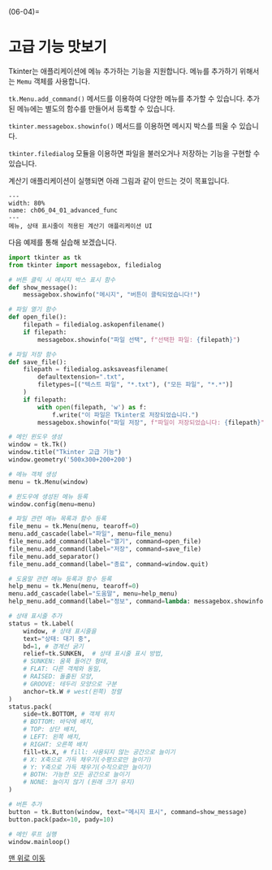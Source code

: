 (06-04)=
# 고급 기능 맛보기

Tkinter는 애플리케이션에 메뉴 추가하는 기능을 지원합니다. 메뉴를 추가하기 위해서는 `Memu` 객체를 사용합니다.

`tk.Menu.add_command()` 메서드를 이용하여 다양한 메뉴를 추가할 수 있습니다. 추가된 메뉴에는 별도의 함수를 만들어서 등록할 수 있습니다.

`tkinter.messagebox.showinfo()` 메서드를 이용하면 메시지 박스를 띄울 수 있습니다.

`tkinter.filedialog` 모듈을 이용하면 파일을 불러오거나 저장하는 기능을 구현할 수 있습니다.

계산기 애플리케이션이 실행되면 아래 그림과 같이 만드는 것이 목표입니다.

```{figure} ../imgs/chap_06/ch06_04_01_advanced_func.png
---
width: 80%
name: ch06_04_01_advanced_func
---
메뉴, 상태 표시줄이 적용된 계산기 애플리케이션 UI
```

다음 예제를 통해 실습해 보겠습니다.

```python
import tkinter as tk
from tkinter import messagebox, filedialog

# 버튼 클릭 시 메시지 박스 표시 함수
def show_message():
    messagebox.showinfo("메시지", "버튼이 클릭되었습니다!")

# 파일 열기 함수
def open_file():
    filepath = filedialog.askopenfilename()
    if filepath:
        messagebox.showinfo("파일 선택", f"선택한 파일: {filepath}")

# 파일 저장 함수
def save_file():
    filepath = filedialog.asksaveasfilename(
        defaultextension=".txt", 
        filetypes=[("텍스트 파일", "*.txt"), ("모든 파일", "*.*")]
    )
    if filepath:
        with open(filepath, 'w') as f:
            f.write("이 파일은 Tkinter로 저장되었습니다.")
        messagebox.showinfo("파일 저장", f"파일이 저장되었습니다: {filepath}")

# 메인 윈도우 생성
window = tk.Tk()
window.title("Tkinter 고급 기능")
window.geometry('500x300+200+200')

# 메뉴 객체 생성
menu = tk.Menu(window)

# 윈도우에 생성된 메뉴 등록
window.config(menu=menu)

# 파일 관련 메뉴 목록과 함수 등록
file_menu = tk.Menu(menu, tearoff=0)
menu.add_cascade(label="파일", menu=file_menu)
file_menu.add_command(label="열기", command=open_file)
file_menu.add_command(label="저장", command=save_file)
file_menu.add_separator()
file_menu.add_command(label="종료", command=window.quit)

# 도움말 관련 메뉴 등록과 함수 등록
help_menu = tk.Menu(menu, tearoff=0)
menu.add_cascade(label="도움말", menu=help_menu)
help_menu.add_command(label="정보", command=lambda: messagebox.showinfo("정보", "Tkinter 고급 기능 예제"))

# 상태 표시줄 추가
status = tk.Label(
    window, # 상태 표시줄을 
    text="상태: 대기 중", 
    bd=1, # 경계선 굵기
    relief=tk.SUNKEN,  # 상태 표시줄 표시 방법, 
    # SUNKEN: 움푹 들어간 형태, 
    # FLAT: 다른 객체와 동일, 
    # RAISED: 돌출된 모양, 
    # GROOVE: 테두리 모양으로 구분
    anchor=tk.W # west(왼쪽) 정렬
)
status.pack(
    side=tk.BOTTOM, # 객체 위치 
    # BOTTOM: 바닥에 배치, 
    # TOP: 상단 배치, 
    # LEFT: 왼쪽 배치, 
    # RIGHT: 오른쪽 배치
    fill=tk.X, # fill: 사용되지 않는 공간으로 늘이기
    # X: X축으로 가득 채우기(수평으로만 늘이기)
    # Y: Y축으로 가득 채우기(수직으로만 늘이기)
    # BOTH: 가능한 모든 공간으로 늘이기
    # NONE: 늘이지 않기 (원래 크기 유지)
)

# 버튼 추가
button = tk.Button(window, text="메시지 표시", command=show_message)
button.pack(padx=10, pady=10)

# 메인 루프 실행
window.mainloop()
```

[맨 위로 이동](06-04)